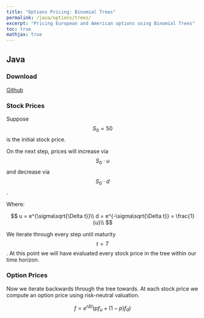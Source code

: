```yaml
---
title: "Options Pricing: Binomial Trees"
permalink: /java/options/trees/
excerpt: "Pricing European and American options using Binomial Trees"
toc: true
mathjax: true
---
```


## Java

### Download

[Github](https://github.com/Adrian-Ng/OptionPricer)

### Stock Prices

Suppose $$S_0=50$$ is the initial stock price.

On the next step, prices will increase via $$S_0\cdot u$$ and decrease via $$S_0\cdot d$$.

Where:

$$
u = e^{\sigma\sqrt{\Delta t}}\\
d = e^{-\sigma\sqrt{\Delta t}} = \frac{1}{u}\\
$$

We iterate through every step until maturity $$t = T$$. 
At this point we will have evaluated every stock price in the tree within our time horizon.

### Option Prices

Now we iterate backwards through the tree towards.
At each stock price we compute an option price using risk-neutral valuation.

$$
f = e^{r\Delta t}(pf_u+(1-p)f_d)
$$





